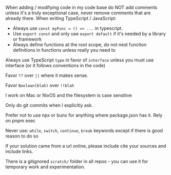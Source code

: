 When adding / modifying code in my code base do NOT add comments unless it's a truly exceptional case, never remove comments that are already there.
When writing TypeScript / JavaScript:
  - Always use `const myFunc = () => ...` in typescript.
  - Use `export const` and only use `export default` if it's needed by a library or framework
  - Always define functions at the root scope, do not nest function definitions in functions unless really you need to

Always use TypeScript `type` in favor of `interface` unless you must use interface (or it follows conventions in the code)

Favor `??` over `||` where it makes sense.

Favor `Boolean(blah)` over `!!blah`

I work on Mac or NixOS and the filesystem is case sensitive

Only do git commits when I explicitly ask.

Prefer not to use npx or bunx for anything where package.json has it. Rely on pnpm exec

Never use: `while`, `switch`, `continue`, `break` keywords except if there is good reason to do so

If your solution came from a url online, please include cite your sources and include links.

There is a gitignored `scratch/` folder in all repos - you can use it for temporary work and experimentation.
